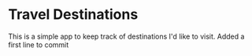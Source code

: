 # Travel Destinations

This is a simple app to keep track of destinations I'd like to visit.
Added a first line to commit
